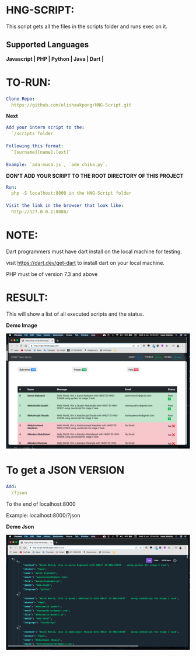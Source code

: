 # HNG-SCRIPT:

This script gets all the files in the scripts folder and runs exec on it.

## Supported Languages
**Javascript | PHP | Python | Java | Dart |**

# TO-RUN:

```yaml
Clone Repo:
  https://github.com/elishaukpong/HNG-Script.git
```
**Next**
```yaml
Add your intern script to the:
  `/scripts`folder 

Following this format:
  `[surname][name].[ext]`

Example: `ada-musa.js`, `ade_chika.py`.
```


**DON'T ADD YOUR SCRIPT TO THE ROOT DIRECTORY OF THIS PROJECT**
```yaml
Run:
  php -S localhost:8000 in the HNG-Script folder

Visit the link in the browser that look like:
  http://127.0.0.1:8080/
```

# NOTE:

Dart programmers must have dart install on the local machine for testing.

visit https://dart.dev/get-dart to install dart on your local machine.

PHP must be of version 7.3 and above

# RESULT:

This will show a list of all executed scripts and the status.

**Demo Image**
<p align="center">
<img src="Demo-Images/htmlImage.png" height="" width="1280"  alt="imageView Demo"/>
</p>

# To get a JSON VERSION

```yaml
Add:
  /?json
```
To the end of localhost:8000

Example: localhost:8000/?json

**Demo Json**
<p align="center">
<img src="Demo-Images/jsonImage.png" height="" width="1280"  alt="jsonView Demo"/>
</p>
